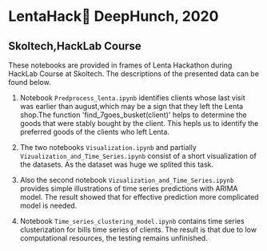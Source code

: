 # LentaHack🌻 DeepHunch, 2020
## Skoltech,HackLab Course

These notebooks are provided in frames of Lenta Hackathon during HackLab Course at Skoltech. The descriptions of the presented data can be found below.

1. Notebook ```Predprocess_lenta.ipynb``` identifies clients whose last visit was earlier than august,which may be a sign that they left the Lenta shop.The function 'find_7goes_busket(client)' helps to determine the goods that were stably bought by the client. This hepls us to identify the preferred goods of the clients who left Lenta.
2. The two notebooks ```Visualization.ipynb``` and partially ```Vizualization_and_Time_Series.ipynb``` consist of a short visualization of the datasets. As the dataset was huge we splited this task. 



3. Also the second notebook ```Vizualization_and_Time_Series.ipynb``` provides simple illustrations of time series predictions with ARIMA model. The result showed that for effective prediction more complicated model is needed.
4. Notebook ```Time_series_clustering_model.ipynb``` contains time series clusterization for bills time series of clients. The result is that due to low computational resources, the testing remains unfinished.


